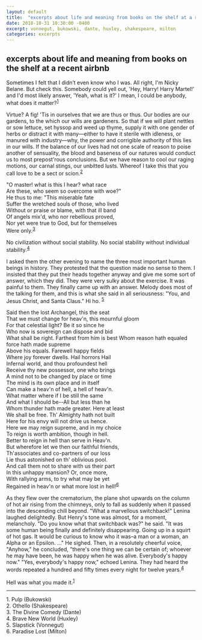```yaml
---
layout: default
title:  "excerpts about life and meaning from books on the shelf at a recent airbnb"
date: 2018-10-31 10:30:00 -0400
excerpt: vonnegut, bukowski, dante, huxley, shakespeare, milton
categories: excerpts
---
```

## excerpts about life and meaning from books on the shelf at a recent airbnb

Sometimes I felt that I didn’t even know who I was. All right, I'm Nicky Belane. But check this. Somebody could yell out, 'Hey, Harry! Harry Martel!' and I'd most likely answer, 'Yeah, what is it?' I mean, I could be anybody, what does it matter?<sup>[1](#pulp)</sup>

Virtue? A fig! 'Tis in ourselves that we are thus or thus. Our bodies are our gardens, to the which our wills are gardeners. So that if we will plant nettles or sow lettuce, set hyssop and weed up thyme, supply it with one gender of herbs or distract it with many—either to have it sterile with idleness, or manured with industry—why, the power and corrigible authority of this lies in our wills. If the balance of our lives had not one scale of reason to poise another of sensuality, the blood and baseness of our natures would conduct us to most prepost'rous conclusions. But we have reason to cool our raging motions, our carnal stings, our unbitted lusts. Whereof I take this that you call love to be a sect or scion.<sup>[2](#othello)</sup>

"O master! what is this I hear? what race	  
Are these, who seem so overcome with woe?"   
He thus to me: "This miserable fate	  
Suffer the wretched souls of those, who lived	  
Without or praise or blame, with that ill band   
Of angels mix'd, who nor rebellious proved,	  
Nor yet were true to God, but for themselves	 
Were only.<sup>[3](#divine-comedy)</sup>

No civilization without social stability. No social stability without individual stability.<sup>[4](#brave-new-world)</sup>

I asked them the other evening to name the three most important human beings in history. They protested that the question made no sense to them. I insisted that they put their heads together anyway and give me some sort of answer, which they did. They were very sulky about the exercise. It was painful to them. They finally came up with an answer. Melody does most of the talking for them, and this is what she said in all seriousness: "You, and Jesus Christ, and Santa Claus." Hi ho. <sup>[5](#slapstick)</sup>

Said then the lost Archangel, this the seat   
That we must change for heav'n, this mournful gloom   
For that celestial light? Be it so since he    
Who now is sovereign can dispose and bid    
What shall be right. Farthest from him is best Whom reason hath equaled force hath made supreme    
Above his equals. Farewell happy fields   
Where joy forever dwells. Hail horrors Hail   
Infernal world, and thou profoundest hell  
Receive thy new possessor, one who brings   
A mind not to be changed by place or time   
The mind is its own place and in itself   
Can make a heav'n of hell, a hell of heav'n.   
What matter where if I be still the same   
And what I should be--All but less than he   
Whom thunder hath made greater. Here at least   
We shall be free. Th' Almighty hath not built   
Here for his envy will not drive us hence.   
Here we may reign supreme, and in my choice   
To reign is worth ambition, though in hell.   
Better to reign in hell than serve in Heav'n.   
But wherefore let we then our faithful friends,   
Th'associates and co-partners of our loss   
Lie thus astonished on th' oblivious pool.   
And call them not to share with us their part   
In this unhappy mansion? Or, once more,   
With rallying arms, to try what may be yet   
Regained in heav'n or what more lost in hell!<sup>[6](#paradise-lost)</sup>

As they flew over the crematorium, the plane shot upwards on the column of hot air rising from the chimneys, only to fall as suddenly when it passed into the descending chill beyond. "What a marvellous switchback!" Lenina laughed delightedly. But Henry's tone was almost, for a moment, melancholy. "Do you know what that switchback was?" he said. "It was some human being finally and definitely disappearing. Going up in a squirt of hot gas. It would be curious to know who it was–a man or a woman, an Alpha or an Epsilon. ..." He sighed. Then, in a resolutely cheerful voice, "Anyhow," he concluded, "there's one thing we can be certain of; whoever he may have been, he was happy when he was alive. Everybody's happy now." "Yes, everybody's happy now," echoed Lenina. They had heard the words repeated a hundred and fifty times every night for twelve years.<sup>[4](#brave-new-world)</sup>

Hell was what you made it.<sup>[1](#pulp)</sup>

-------
<a id="pulp">1. Pulp (Bukowski)   
<a id="othello">2. Othello (Shakespeare)   
<a id="divine-comedy">3. The Divine Comedy (Dante)   
<a id="brave-new-world">4. Brave New World (Huxley)   
<a id="slapstick">5. Slapstick (Vonnegut)   
<a id="paradise-lost">6. Paradise Lost (Milton)   
